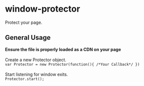 # window-protector
Protect your page.

## General Usage
<b>Ensure the file is properly loaded as a CDN on your page</b>
<br><br>
Create a new Protector object.<br>
`var Protector = new Protector(function(){
  /*Your Callback*/
 })`
<br><br>
Start listening for window exits.<br>
`Protector.start();`
